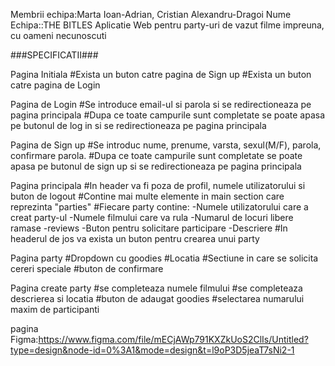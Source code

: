 Membrii echipa:Marta Ioan-Adrian, Cristian Alexandru-Dragoi
Nume Echipa::THE BITLES
Aplicatie Web pentru party-uri de vazut filme impreuna, cu oameni necunoscuti 

###SPECIFICATII###

Pagina Initiala
    #Exista un buton catre pagina de Sign up
    #Exista un buton catre pagina de Login

Pagina de Login
    #Se introduce email-ul si parola si se redirectioneaza pe pagina principala
    #Dupa ce toate campurile sunt completate se poate apasa pe butonul de log in si se redirectioneaza pe pagina principala 

Pagina de Sign up
    #Se introduc nume, prenume, varsta, sexul(M/F), parola, confirmare parola.
    #Dupa ce toate campurile sunt completate se poate apasa pe butonul de sign up si se redirectioneaza pe pagina principala 

Pagina principala
    #In header va fi poza de profil, numele utilizatorului si buton de logout
    #Contine mai multe elemente in main section care reprezinta "parties"
    #Fiecare party contine: 
        -Numele utilizatorului care a creat party-ul
        -Numele filmului care va rula
        -Numarul de locuri libere ramase
        -reviews
        -Buton pentru solicitare participare
        -Descriere
    #In headerul de jos va exista un buton pentru crearea unui party

Pagina party
    #Dropdown cu goodies
    #Locatia
    #Sectiune in care se solicita cereri speciale
    #buton de confirmare

Pagina create party
    #se completeaza numele filmului
    #se completeaza descrierea si locatia
    #buton de adaugat goodies
    #selectarea numarului maxim de participanti

pagina Figma:https://www.figma.com/file/mECjAWp791KXZkUoS2ClIs/Untitled?type=design&node-id=0%3A1&mode=design&t=l9oP3D5jeaT7sNi2-1
    
